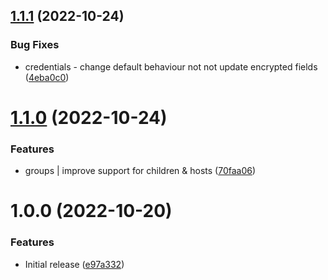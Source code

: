 ## [1.1.1](https://github.com/de-it-krachten/ansible-role-awx_convert/compare/v1.1.0...v1.1.1) (2022-10-24)


### Bug Fixes

* credentials - change default behaviour not not update encrypted fields ([4eba0c0](https://github.com/de-it-krachten/ansible-role-awx_convert/commit/4eba0c021ab97171f6a5c3826e820d857ed15de8))

# [1.1.0](https://github.com/de-it-krachten/ansible-role-awx_convert/compare/v1.0.0...v1.1.0) (2022-10-24)


### Features

* groups | improve support for children & hosts ([70faa06](https://github.com/de-it-krachten/ansible-role-awx_convert/commit/70faa06c79f0c2e51d5f966254f48db1c1b45f89))

# 1.0.0 (2022-10-20)


### Features

* Initial release ([e97a332](https://github.com/de-it-krachten/ansible-role-awx_convert/commit/e97a332acaddaeab555875d56c8d00101eb0025a))
